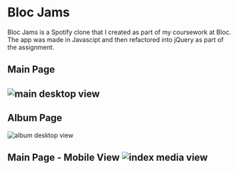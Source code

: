 
<h1>Bloc Jams</h1>
<p>Bloc Jams is a Spotify clone that I created as part of my coursework at Bloc. The app was made in Javascipt and then refactored into jQuery as part of the assignment.
<h2>Main Page<h2>
<img src="http://www.giphy.com/gifs/3o7TKra6KrglBPR1jW" alt="main desktop view">
<h2>Album Page</h2>
<img src="http://www.giphy.com/gifs/3o6ZsZredB8JkeF32w" alt="album desktop view">
<h2>Main Page - Mobile View
<img src="http://www.giphy.com/gifs/3oz8y0fXTJz6Mnn5WE" alt="index media view">
